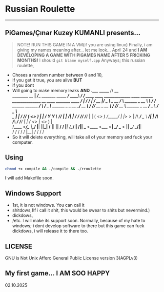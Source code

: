 # Russian Roulette 
---
## PiGames/Çınar Kuzey KUMANLI presents...
> NOTE! RUN THIS GAME IN A VM(if you are using linux)
Finally, i am giving my names meaning after... let me look... April 24 and **I AM DEVELOPING A GAME WITH PIGAMES NAME AFTER 5 FRICKING MONTHS!** I should `git blame myself.cpp`
Anyways; this russian roulette,
- Choses a random number between 0 and 10,
- If you get it true, you are alive 
**BUT**
- if you dont
- Will going to make memory leaks
**AND** 
                 .___                                          _____       /\                                                                                                                                  __   
  ________ __  __| _/____   _______  _____            ________/ ____\     / /                      ____   ____           _____________   ____   ______ ______________  __ ____           _______  ____   _____/  |_ 
 /  ___/  |  \/ __ |/  _ \  \_  __ \/     \    ______ \_  __ \   __\     / /     ______   ______  /    \ /  _ \   ______ \____ \_  __ \_/ __ \ /  ___// __ \_  __ \  \/ // __ \   ______ \_  __ \/  _ \ /  _ \   __\
 \___ \|  |  / /_/ (  <_> )  |  | \/  Y Y  \  /_____/  |  | \/|  |      / /     /_____/  /_____/ |   |  (  <_> ) /_____/ |  |_> >  | \/\  ___/ \___ \\  ___/|  | \/\   /\  ___/  /_____/  |  | \(  <_> |  <_> )  |  
/____  >____/\____ |\____/   |__|  |__|_|  /           |__|   |__|     / /                       |___|  /\____/          |   __/|__|    \___  >____  >\___  >__|    \_/  \___  >          |__|   \____/ \____/|__|  
     \/           \/                     \/                            \/                             \/                 |__|               \/     \/     \/                 \/                                    
- So it will delete everything, will take all of your memory and fuck your computer.

## Using
```Bash
chmod +x compile && ./compile && ./rroulette
```
I will add Makefile soon.

## Windows Support
- 1st, it is not windows. You can call it
- shitdows,(If i call it shit, this would be swear to shits but nevermind.)
- dickdows,
- /etc.
I will make its support soon. Normally, because of my hate to windows; i dont develop software to there but this game can fuck dickdows, i will release it to there too.

## LICENSE
GNU is Not Unix Affero General Public License version 3(AGPLv3)

## My first game... I AM SOO HAPPY
02.10.2025
